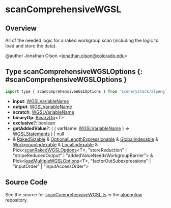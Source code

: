 # scanComprehensiveWGSL

## Overview

All of the needed logic for a raked workgroup scan (including the logic to load and store the data).

@author Jonathan Olson &lt;jonathan.olson@colorado.edu&gt;

## Type scanComprehensiveWGSLOptions {: #scanComprehensiveWGSLOptions }


```js
import type { scanComprehensiveWGSLOptions } from 'scenerystack/alpenglow';
```
- **input**: [WGSLVariableName](../alpenglow/WGSLString.md#WGSLVariableName)
- **output**: [WGSLVariableName](../alpenglow/WGSLString.md#WGSLVariableName)
- **scratch**: [WGSLVariableName](../alpenglow/WGSLString.md#WGSLVariableName)
- **binaryOp**: [BinaryOp](../alpenglow/ConcreteType.md#BinaryOp)&lt;T&gt;
- **exclusive**?: <span style="color: hsla(calc(var(--md-hue) + 180deg),80%,40%,1);">boolean</span>
- **getAddedValue**?: ( ( varName: [WGSLVariableName](../alpenglow/WGSLString.md#WGSLVariableName) ) =&gt; [WGSLStatements](../alpenglow/WGSLString.md#WGSLStatements) ) | <span style="color: hsla(calc(var(--md-hue) + 180deg),80%,40%,1);">null</span>
- &amp; [RakedSizable](../alpenglow/WGSLUtils.md#RakedSizable) &amp; [OptionalLengthExpressionable](../alpenglow/WGSLUtils.md#OptionalLengthExpressionable) &amp; [GlobalIndexable](../alpenglow/WGSLUtils.md#GlobalIndexable) &amp; [WorkgroupIndexable](../alpenglow/WGSLUtils.md#WorkgroupIndexable) &amp; [LocalIndexable](../alpenglow/WGSLUtils.md#LocalIndexable) &amp; Pick&lt;[scanRakedWGSLOptions](../alpenglow/scanRakedWGSL.md#scanRakedWGSLOptions)&lt;T&gt;, "storeReduction" | "stripeReducedOutput" | "addedValueNeedsWorkgroupBarrier"&gt; &amp; Pick&lt;[loadMultipleWGSLOptions](../alpenglow/loadMultipleWGSL.md#loadMultipleWGSLOptions)&lt;T&gt;, "factorOutSubexpressions" | "inputOrder" | "inputAccessOrder"&gt;




## Source Code

See the source for [scanComprehensiveWGSL.ts](https://github.com/phetsims/alpenglow/blob/main/js/webgpu/wgsl/gpu/scanComprehensiveWGSL.ts) in the [alpenglow](https://github.com/phetsims/alpenglow) repository.
